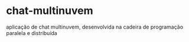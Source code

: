 # chat-multinuvem
aplicação de chat multinuvem, desenvolvida na cadeira de programação paralela e distribuída

